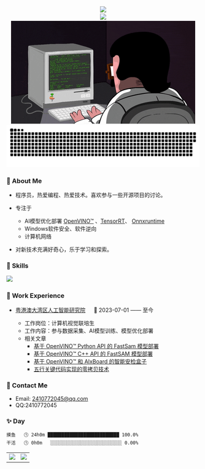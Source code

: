 
<div align="center">
<img src="https://count.getloli.com/get/@:wxxz975?theme=gelbooru">
</div>
<div align="center"> 

<!-- dynamic typing effect 动态打字效果 -->
<div>
    <img src="https://readme-typing-svg.demolab.com?font=Fira+Code&pause=1000&width=435&lines=printf(%22Hello%2C%20World%22);祝您天天开心!&center=true&size=27" 
    />
</div>

<!-- knock code pictures 敲代码的图片 -->
  <picture>
    <img src="asset/coding.gif" />
  </picture>

<!-- Snake Code Contribution Map 贪吃蛇代码贡献图 -->
  <picture>
    <img alt="github-snake" src="asset/github-contribution-grid-snake-dark.svg" />
  </picture>
    
</div>


###  🙋 About Me

- 程序员，热爱编程、热爱技术。喜欢参与一些开源项目的讨论。
- 专注于
  * AI模型优化部署 [OpenVINO™](https://github.com/openvinotoolkit/openvino) 、[TensorRT](https://github.com/NVIDIA/TensorRT)、 [Onnxruntime](https://github.com/microsoft/onnxruntime)
  * Windows软件安全、软件逆向
  * 计算机网络
  
- 对新技术充满好奇心，乐于学习和探索。

### 🤺 Skills

<img src="https://skillicons.dev/icons?i=python,c,cpp,vscode,visualstudio,git,linux,cmake,qt,ai,bash,vim,neovim,github" /><br>



### 🏢 Work Experience

<!-- <img align="right" width="88" src="https://cdn.jsdelivr.net/gh/sun0225SUN/sun0225SUN/assets/images/nio.png" /> -->

- [粤港澳大湾区人工智能研究院](https://rgzn.szpt.edu.cn/) &emsp; 📌 2023-07-01 —— 至今
    
  - 工作岗位：计算机视觉联培生
  - 工作内容：参与数据采集、AI模型训练、模型优化部署
  - 相关文章
    * [基于 OpenVINO™ Python API 的 FastSam 模型部署](https://mp.weixin.qq.com/s/h2hG5f3eU1tk9xCvIcuQZw)
    * [基于 OpenVINO™ C++ API 的 FastSAM 模型部署](https://mp.weixin.qq.com/s/8s8YMVpcku8_SNrxDsOaUg)
    * [基于 OpenVINO™ 和 AIxBoard 的智能安检盒子](https://mp.weixin.qq.com/s/gf7Fyim3i7tEEcgBHjaiRw)
    * [五行关键代码实现的零拷贝技术](https://mp.weixin.qq.com/s/NvMX1pnZmcuN3i5ez7gMCw)

### 📃 Contact Me
- Email: 2410772045@qq.com
- QQ:2410772045


### ✨ Day

```text
摸鱼   🕓 24h0m ██████████████████████████ 100.0%
干活   🕓 0h0m   ░░░░░░░░░░░░░░░░░░░░░░░░░░ 0.00%
```

<table>
<tr>
    <td>
    <img src="https://github-readme-stats-git-masterrstaa-rickstaa.vercel.app/api/top-langs/?username=wxxz975&hide_title=true&hide_border=true&layout=compact&langs_count=6&text_color=000&icon_color=fff&bg_color=0,52fa5a,4dfcff,c64dff&theme=graywhite" height=200/>
    </td>
    <td>
    <img src="https://github-readme-stats-git-masterrstaa-rickstaa.vercel.app/api?username=wxxz975&hide_title=true&hide_border=true&show_icons=true&include_all_commits=true&line_height=21text_color=000&icon_color=000&bg_color=0,ea6161,ffc64d,fffc4d,52fa5a&theme=graywhite" height=250/>
    </td>
</tr>
</table>

<br>






